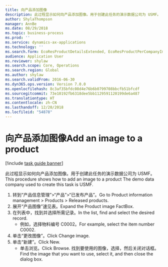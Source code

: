 ```yaml
---
title: 向产品添加图像
description: 此过程显示如何向产品添加图像。用于创建此任务的演示数据公司为 USMF。
author: ShylaThompson
manager: AnnBe
ms.date: 08/29/2018
ms.topic: business-process
ms.prod: ''
ms.service: dynamics-ax-applications
ms.technology: ''
ms.search.form: EcoResProductDetailsExtended, EcoResProductPerCompanyImagePart, EcoResProductImage, DocumentUpload
audience: Application User
ms.reviewer: shylaw
ms.search.scope: Core, Operations
ms.search.region: Global
ms.author: shylaw
ms.search.validFrom: 2016-06-30
ms.dyn365.ops.version: Version 7.0.0
ms.openlocfilehash: 8c3af35bfdc08d4e76b6b0799708bbcfb51bfcdf
ms.sourcegitcommit: 73e10192fb6318dee5bb1129591120199de6a487
ms.translationtype: HT
ms.contentlocale: zh-CN
ms.lasthandoff: 12/20/2018
ms.locfileid: "54878"
---
```

# <a name="add-an-image-to-a-product"></a><span data-ttu-id="bac18-103">向产品添加图像</span><span class="sxs-lookup"><span data-stu-id="bac18-103">Add an image to a product</span></span>

[!include [task guide banner](../../includes/task-guide-banner.md)]

<span data-ttu-id="bac18-104">此过程显示如何向产品添加图像。用于创建此任务的演示数据公司为 USMF。</span><span class="sxs-lookup"><span data-stu-id="bac18-104">This procedure shows how to add an image to a product The demo data company used to create this task is USMF.</span></span>

1. <span data-ttu-id="bac18-105">转到“产品信息管理”>“产品”>“已发布产品”。</span><span class="sxs-lookup"><span data-stu-id="bac18-105">Go to Product information management > Products > Released products.</span></span>
2. <span data-ttu-id="bac18-106">展开“产品图像”速见表。</span><span class="sxs-lookup"><span data-stu-id="bac18-106">Expand the Product image FactBox.</span></span>
3. <span data-ttu-id="bac18-107">在列表中，找到并选择所需记录。</span><span class="sxs-lookup"><span data-stu-id="bac18-107">In the list, find and select the desired record.</span></span>
    * <span data-ttu-id="bac18-108">例如，选择物料编号 C0002。</span><span class="sxs-lookup"><span data-stu-id="bac18-108">For example, select the item number C0002.</span></span>  
4. <span data-ttu-id="bac18-109">单击“更改图像”。</span><span class="sxs-lookup"><span data-stu-id="bac18-109">Click Change image.</span></span>
5. <span data-ttu-id="bac18-110">单击“新建”。</span><span class="sxs-lookup"><span data-stu-id="bac18-110">Click New.</span></span>
    * <span data-ttu-id="bac18-111">单击浏览。</span><span class="sxs-lookup"><span data-stu-id="bac18-111">Click Browse.</span></span> <span data-ttu-id="bac18-112">找到要使用的图像，选择，然后关闭对话框。</span><span class="sxs-lookup"><span data-stu-id="bac18-112">Find the image that you want to use, select it, and then close the dialog box.</span></span>    

